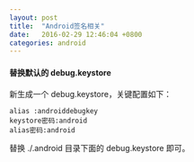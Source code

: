 ```yaml
---
layout: post
title:  "Android签名相关"
date:   2016-02-29 12:46:04 +0800
categories: android
---
```


#### 替换默认的 debug.keystore

新生成一个 debug.keystore，关键配置如下：

    alias :androiddebugkey
    keystore密码:android
    alias密码:android
    
替换 ./.android 目录下面的 debug.keystore 即可。



